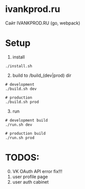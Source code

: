 # ivankprod.ru
Сайт IVANKPROD.RU
(go, webpack)

# Setup
1. install
```shell
./install.sh
```
2. build to /build_(dev|prod) dir
```shell
# development
./build.sh dev

# production
./build.sh prod
```

3. run
```shell
# development build
./run.sh dev

# production build
./run.sh prod
```

# TODOS:
0. VK OAuth API error fix!!!
1. user profile page
2. user auth cabinet
